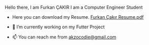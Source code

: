   Hello there, I am Furkan ÇAKIR
  I am a Computer Engineer Student
- Here you can download my Resume.
  [Furkan Çakır Resume.pdf](https://github.com/AkzoCodie/AkzoCodie/files/13709521/Furkan.Cakir.Resume.pdf)


- 🌱 I’m currently working on my Futter Project
- 📫 You can reach me from akzocodie@gmail.com
